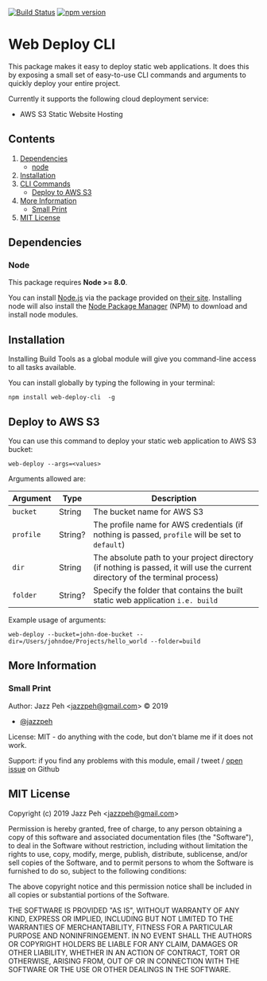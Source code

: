 [![Build Status](https://travis-ci.org/jazzpeh/web-deploy-cli.svg?branch=master)](https://travis-ci.org/jazzpeh/web-deploy-cli)
[![npm version](https://badge.fury.io/js/web-deploy-cli.svg)](https://badge.fury.io/js/web-deploy-cli)

# Web Deploy CLI

This package makes it easy to deploy static web applications. It does this by exposing a small set of easy-to-use CLI commands and arguments to quickly  deploy your entire project. 

Currently it supports the following cloud deployment service:
* AWS S3 Static Website Hosting

## Contents

1. [Dependencies](#dependencies)
   * [node](#node)
2. [Installation](#installation)
3. [CLI Commands](#cli-commands)
    * [Deploy to AWS S3](#deploy-to-aws)
3. [More Information](#more-information)
    * [Small Print](#small-print)
4. [MIT License](#mit-license)

## Dependencies

### Node

This package requires **Node >= 8.0**.

You can install [Node.js](http://www.nodejs.org/) via the package provided on [their site](http://www.nodejs.org).
Installing node will also install the [Node Package Manager](https://github.com/npm/npm) (NPM) to download and
install node modules.

## Installation

Installing Build Tools as a global module will give you command-line access to all tasks available.

You can install globally by typing the following in your terminal:

```
npm install web-deploy-cli  -g
```

## Deploy to AWS S3

You can use this command to deploy your static web application to AWS S3 bucket:

```
web-deploy --args=<values>
```

Arguments allowed are:

| Argument | Type | Description |
|--------|--------|--------|
| `bucket` | String | The bucket name for AWS S3
| `profile`| String? | The profile name for AWS credentials (if nothing is passed, `profile` will be set to `default`)
| `dir`| String | The absolute path to your project directory (if nothing is passed, it will use the current directory of the terminal process)
| `folder` | String? | Specify the folder that contains the built static web application `i.e. build`

Example usage of arguments:

```
web-deploy --bucket=john-doe-bucket --dir=/Users/johndoe/Projects/hello_world --folder=build
```


## More Information

### Small Print

Author: Jazz Peh &lt;jazzpeh@gmail.com&gt; &copy; 2019

- [@jazzpeh](https://twitter.com/jazzpeh)

License: MIT - do anything with the code, but don't blame me if it does not work.

Support: if you find any problems with this module, email / tweet /
[open issue](https://github.com/jazzpeh/web-deploy-cli/issues) on Github

## MIT License

Copyright (c) 2019 Jazz Peh &lt;jazzpeh@gmail.com&gt;

Permission is hereby granted, free of charge, to any person
obtaining a copy of this software and associated documentation
files (the "Software"), to deal in the Software without
restriction, including without limitation the rights to use,
copy, modify, merge, publish, distribute, sublicense, and/or sell
copies of the Software, and to permit persons to whom the
Software is furnished to do so, subject to the following
conditions:

The above copyright notice and this permission notice shall be
included in all copies or substantial portions of the Software.

THE SOFTWARE IS PROVIDED "AS IS", WITHOUT WARRANTY OF ANY KIND,
EXPRESS OR IMPLIED, INCLUDING BUT NOT LIMITED TO THE WARRANTIES
OF MERCHANTABILITY, FITNESS FOR A PARTICULAR PURPOSE AND
NONINFRINGEMENT. IN NO EVENT SHALL THE AUTHORS OR COPYRIGHT
HOLDERS BE LIABLE FOR ANY CLAIM, DAMAGES OR OTHER LIABILITY,
WHETHER IN AN ACTION OF CONTRACT, TORT OR OTHERWISE, ARISING
FROM, OUT OF OR IN CONNECTION WITH THE SOFTWARE OR THE USE OR
OTHER DEALINGS IN THE SOFTWARE.